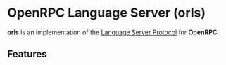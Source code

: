 # OpenRPC Language Server (orls)

**orls** is an implementation of the [Language Server Protocol](https://microsoft.github.io/language-server-protocol/) for **OpenRPC**.


## Features

